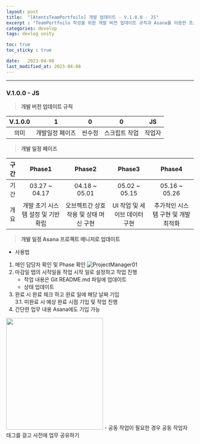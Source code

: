 ```yaml
---
layout: post
title:  "[AtentsTeamPortfoilo] 개발 업데이트 - V.1.0.0 - JS"
excerpt : "TeamPortfoilo 작성을 위한 개발 버전 업데이트 규칙과 Asana를 이용한 프로젝트 매니지먼트"
categories: develop
tags: devlog unity

toc: true
toc_sticky : true

date:   2023-04-08
last_modified_at: 2023-04-08
---
```


***
### V.1.0.0 - JS  

>**개발 버전 업데이트 규칙**  

|V.1.0.0  | 1             | 0            |  0           | JS      |
|:-------:|:-------------:|:------------:|:------------:|:-------:|
|   의미  | 개발일정 페이즈 | 씬수정       | 스크립트 작업 |작업자    |


>**개발 일정 페이즈**  
  

|구간   |    Phase1    |     Phase2   |      Phase3   |     Phase4    |
|:----:|:------------:|:------------:|:-------------:|:-------------:|
|기간   |03.27 ~ 04.17| 04.18 ~ 05.01 | 05.02 ~ 05.15 | 05.16 ~ 05.26 |
|개요   | 개발 초기 시스템 설정 및 기반 확립 | 오브젝트간 상호작용 및 상태 머신 구현 | UI 작업 및 세이브 데이터 구현| 추가적인 시스템 구현 및 개발 최적화| 


>**개발 일정 Asana 프로젝트 매니저로 업데이트**

- 사용법  
1. 메인 담당자 확인 및 Phase 확인
![ProjectManager01](https://user-images.githubusercontent.com/105345909/230705711-a3b1db32-9918-4815-9d6e-0f82869dbb8b.PNG)
2. 마감일 탭의 시작일을 작업 시작 일로 설정하고 작업 진행  
    - 작업 내용은 Git README.md 파일에 업데이트
    - 상태 업데이트 
3. 완료 시 완료 체크 하고 완료 일에 해당 날짜 기입  
3.1. 미완료 시 예상 완료 시점 기입 및 작업 진행 
4. 간단한 업무 내용 Asana에도 기입 가능  
<img src = "https://user-images.githubusercontent.com/105345909/230705713-2d2a0ddb-fdeb-438e-8949-3ff0a6e94bfb.PNG" width = "260" height ="300"/>
     - 공동 작업이 필요한 경우 공동 작업자 태그를 걸고 사전에 업무 공유하기
